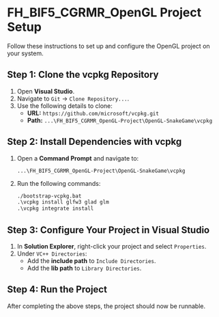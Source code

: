 # FH_BIF5_CGRMR_OpenGL Project Setup

Follow these instructions to set up and configure the OpenGL project on your system.

## Step 1: Clone the vcpkg Repository

1. Open **Visual Studio**.
2. Navigate to `Git` -> `Clone Repository...`.
3. Use the following details to clone:
   - **URL:** `https://github.com/microsoft/vcpkg.git`
   - **Path:** `...\FH_BIF5_CGRMR_OpenGL-Project\OpenGL-SnakeGame\vcpkg`

## Step 2: Install Dependencies with vcpkg

1. Open a **Command Prompt** and navigate to:
   ```
   ...\FH_BIF5_CGRMR_OpenGL-Project\OpenGL-SnakeGame\vcpkg
   ```
2. Run the following commands:
   ```cmd
   ./bootstrap-vcpkg.bat
   .\vcpkg install glfw3 glad glm
   .\vcpkg integrate install
   ```

## Step 3: Configure Your Project in Visual Studio

1. In **Solution Explorer**, right-click your project and select `Properties`.
2. Under `VC++ Directories`:
   - Add the **include path** to `Include Directories`.
   - Add the **lib path** to `Library Directories`.

## Step 4: Run the Project

After completing the above steps, the project should now be runnable.
